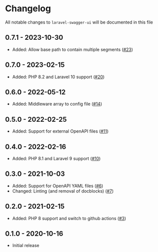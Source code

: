 # Changelog

All notable changes to `laravel-swagger-ui` will be documented in this file

## 0.7.1 - 2023-10-30

- Added: Allow base path to contain multiple segments ([#23](https://github.com/nextapps-be/laravel-swagger-ui/pull/23))

## 0.7.0 - 2023-02-15

- Added: PHP 8.2 and Laravel 10 support ([#20](https://github.com/nextapps-be/laravel-swagger-ui/pull/20))
 
## 0.6.0 - 2022-05-12

- Added: Middleware array to config file ([#14](https://github.com/nextapps-be/laravel-swagger-ui/pull/14))

## 0.5.0 - 2022-02-25

- Added: Support for external OpenAPI files ([#11](https://github.com/nextapps-be/laravel-swagger-ui/pull/11))

## 0.4.0 - 2022-02-16

- Added: PHP 8.1 and Laravel 9 support ([#10](https://github.com/nextapps-be/laravel-swagger-ui/pull/10))

## 0.3.0 - 2021-10-03

- Added: Support for OpenAPI YAML files ([#6](https://github.com/nextapps-be/laravel-swagger-ui/pull/6))
- Changed: Linting (and removal of docblocks) ([#7](https://github.com/nextapps-be/laravel-swagger-ui/pull/7))

## 0.2.0 - 2021-02-15

- Added: PHP 8 support and switch to github actions ([#3](https://github.com/nextapps-be/laravel-swagger-ui/pull/3))

## 0.1.0 - 2020-10-16

- Initial release

